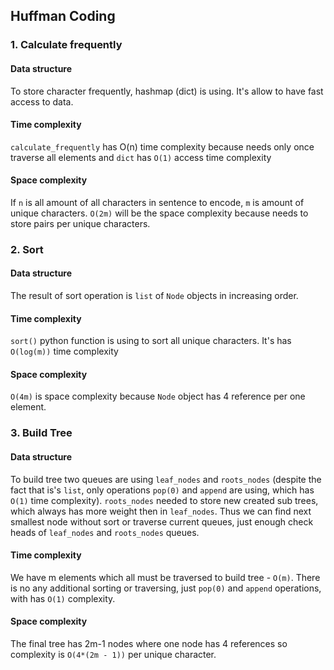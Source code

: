## Huffman Coding

### 1. Calculate frequently

#### Data structure
To store character frequently, hashmap (dict) is using. It's allow to have fast access to data.

#### Time complexity
`calculate_frequently` has O(n) time complexity because needs only once traverse all elements and `dict` has `O(1)` access
time complexity

#### Space complexity
If `n` is all amount of all characters in sentence to encode, `m` is amount of unique characters. `O(2m)` will be the 
space complexity because needs to store pairs per unique characters.

### 2. Sort

#### Data structure
The result of sort operation is `list` of `Node` objects in increasing order.  

#### Time complexity
`sort()` python function is using to sort all unique characters. It's has `O(log(m))` time complexity

#### Space complexity
`O(4m)` is space complexity because `Node` object has 4 reference per one element. 

### 3. Build Tree

#### Data structure
To build tree two queues are using `leaf_nodes` and `roots_nodes` (despite the fact that is's `list`, only operations
 `pop(0)` and `append` are using, which has `O(1)` time complexity). `roots_nodes` needed to store new created sub trees, 
 which always has more weight then in `leaf_nodes`. Thus we can find next smallest node without sort or traverse current 
 queues, just enough check heads of `leaf_nodes` and `roots_nodes` queues.
   
#### Time complexity
We have m elements which all must be traversed to build tree - `O(m)`. There is no any additional sorting or traversing,
just `pop(0)` and `append` operations, with has `O(1)` complexity.

#### Space complexity
The final tree has 2m-1 nodes where one node has 4 references so complexity is `O(4*(2m - 1))` per unique character.